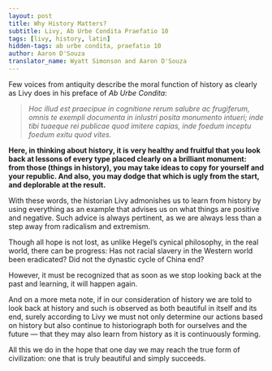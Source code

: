 ```yaml
---
layout: post
title: Why History Matters?
subtitle: Livy, Ab Urbe Condita Praefatio 10
tags: [livy, history, latin]
hidden-tags: ab urbe condita, praefatio 10
author: Aaron D'Souza 
translator_name: Wyatt Simonson and Aaron D'Souza
---
```


Few voices from antiquity describe the moral function of history as clearly as Livy does in his preface of _Ab Urbe Condita_:

> _Hoc illud est praecipue in cognitione rerum salubre ac frugiferum, omnis te exempli documenta in inlustri posita monumento intueri; inde tibi tuaeque rei publicae quod imitere capias, inde foedum inceptu foedum exitu quod vites._

**Here, in thinking about history, it is very healthy and fruitful that you look back at lessons of every type placed clearly on a brilliant monument: from those (things in history), you may take ideas to copy for yourself and your republic. And also, you may dodge that which is ugly from the start, and deplorable at the result.**

With these words, the historian Livy admonishes us to learn from history by using everything as an example that advises us on what things are positive and negative. Such advice is always pertinent, as we are always less than a step away from radicalism and extremism.

Though all hope is not lost, as unlike Hegel’s cynical philosophy, in the real world, there can be progress: Has not racial slavery in the Western world been eradicated? Did not the dynastic cycle of China end?

However, it must be recognized that as soon as we stop looking back at the past and learning, it will happen again.

And on a more meta note, if in our consideration of history we are told to look back at history and such is observed as both beautiful in itself and its end, surely according to Livy we must not only determine our actions based on history but also continue to historiograph both for ourselves and the future — that they may also learn from history as it is continuously forming.

All this we do in the hope that one day we may reach the true form of civilization: one that is truly beautiful and simply succeeds.
